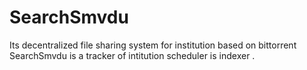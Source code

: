 # SearchSmvdu
Its  decentralized file sharing system for institution based on bittorrent
SearchSmvdu is a tracker of intitution
scheduler is indexer .
